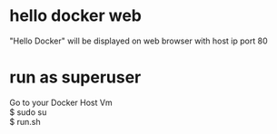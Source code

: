# hello docker web
"Hello Docker" will be displayed on web browser with host ip port 80
# run as superuser
Go to your Docker Host Vm <br>
$ sudo su <br>
$ run.sh 
